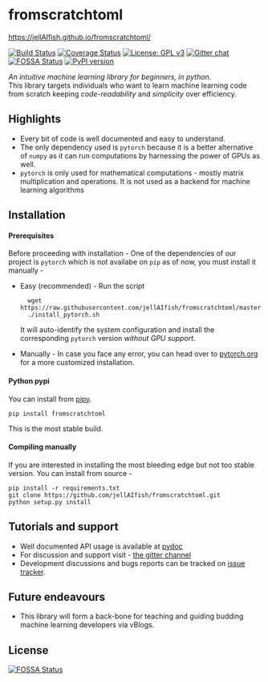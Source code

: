 # fromscratchtoml
https://jellAIfish.github.io/fromscratchtoml/

[![Build Status](https://travis-ci.org/jellAIfish/fromscratchtoml.svg?branch=master)](https://travis-ci.org/jellAIfish/fromscratchtoml)
[![Coverage Status](https://coveralls.io/repos/github/jellAIfish/fromscratchtoml/badge.svg?branch=master)](https://coveralls.io/github/jellAIfish/fromscratchtoml?branch=master)
[![License: GPL v3](https://img.shields.io/badge/License-GPL%20v3-blue.svg)](https://www.gnu.org/licenses/gpl-3.0)
[![Gitter chat](https://badges.gitter.im/gitterHQ/gitter.png)](https://gitter.im/jellAIfish/from-scratch-to-ml)
[![FOSSA Status](https://app.fossa.io/api/projects/git%2Bgithub.com%2FjellAIfish%2Ffromscratchtoml.svg?type=shield)](https://app.fossa.io/projects/git%2Bgithub.com%2FjellAIfish%2Ffromscratchtoml?ref=badge_shield)
[![PyPI version](https://badge.fury.io/py/fromscratchtoml.svg)](https://badge.fury.io/py/fromscratchtoml)


*An intuitive machine learning library for beginners, in python.*  
This library targets individuals who want to learn machine learning code from scratch keeping _code-readability_ and _simplicity_ over efficiency.

## Highlights
* Every bit of code is well documented and easy to understand.
* The only dependency used is `pytorch` because it is a better alternative of `numpy` as it can run computations by harnessing the power of GPUs as well.
* `pytorch` is only used for mathematical computations - mostly matrix multiplication and operations. It is not used as a backend for machine learning algorithms

## Installation
#### Prerequisites
Before proceeding with installation -
One of the dependencies of our project is `pytorch` which is not availabe on `pip` as of now, you must install it manually -
* Easy (recommended) - Run the script

        wget https://raw.githubusercontent.com/jellAIfish/fromscratchtoml/master/scripts/install_pytorch.sh
        ./install_pytorch.sh

     It will auto-identify the system configuration and install the corresponding `pytorch` version _without GPU support_.
* Manually - In case you face any error, you can head over to [pytorch.org](http://pytorch.org/) for a more customized installation.

#### Python pypi <a name="pypi"></a>
You can install from [pipy](https://pypi.org/project/fromscratchtoml/).

    pip install fromscratchtoml

This is the most stable build.


#### Compiling manually <a name="manual"></a>
If you are interested in installing the most bleeding edge but not too stable version. You can install
from source -  

    pip install -r requirements.txt  
    git clone https://github.com/jellAIfish/fromscratchtoml.git
    python setup.py install

## Tutorials and support
* Well documented API usage is available at [pydoc](https://www.pydoc.io/pypi/fromscratchtoml-0.0.1/)
* For discussion and support visit - [the gitter channel](https://gitter.im/jellAIfish/from-scratch-to-ml)
* Development discussions and bugs reports can be tracked on [issue tracker](https://github.com/jellAIfish/fromscratchtoml/issues).

## Future endeavours
* This library will form a back-bone for teaching and guiding budding machine learning developers via vBlogs.


## License
[![FOSSA Status](https://app.fossa.io/api/projects/git%2Bgithub.com%2FjellAIfish%2Ffromscratchtoml.svg?type=large)](https://app.fossa.io/projects/git%2Bgithub.com%2FjellAIfish%2Ffromscratchtoml?ref=badge_large)
